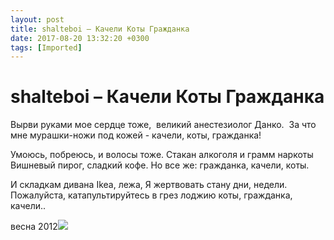 ```yaml
---
layout: post
title: shalteboi – Качели Коты Гражданка
date: 2017-08-20 13:32:20 +0300
tags: [Imported]
---
```

# shalteboi – Качели Коты Гражданка

<span>Вырви руками мое сердце тоже, </span>
<span>великий анестезиолог Данко. </span>
<span>За что мне мурашки-ножи под кожей -</span>
<span>качели, коты, гражданка!</span>

<span>Умоюсь, побреюсь, и волосы тоже.</span>
<span>Стакан алкоголя и грамм наркоты</span>
<span>Вишневый пирог, сладкий кофе. Но все же:</span>
<span>гражданка, качели, коты.</span>

<span>И складкам дивана Ikea, лежа,</span>
<span>Я жертвовать стану дни, недели.</span>
<span>Пожалуйста, катапультируйтесь в грез лоджию</span>
<span>коты, гражданка, качели..</span>

<span>весна 2012![](http://media.tumblr.com/442c2c82ffd760f0d4311bdd7a54d6c9/tumblr_inline_mjv6r45N2Y1qz4rgp.jpg)</span>